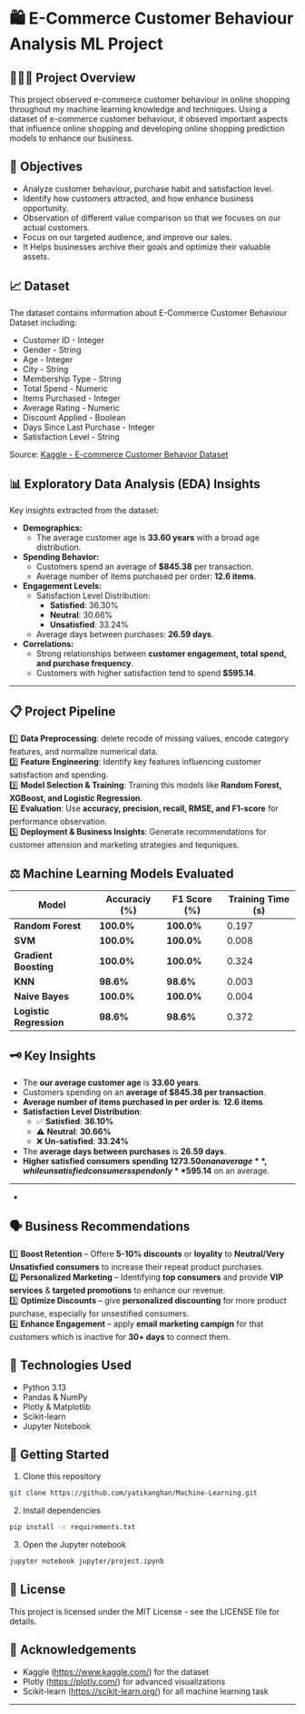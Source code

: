 # 🛍️ E-Commerce Customer Behaviour Analysis ML Project

##
## 👨🏻‍💻 Project Overview

 This project observed e-commerce customer behaviour in online shopping throughout my machine learning knowledge and techniques. Using a dataset of e-commerce customer behaviour, it obseved important aspects that influence online shopping and developing online shopping prediction models to enhance our business.
##

## 📌 Objectives

- Analyze customer behaviour, purchase habit and satisfaction level.
- Identify how customers attracted, and how enhance business opportunity.
- Observation of different value comparison so that we focuses on our actual customers.
- Focus on our targeted audience, and improve our sales.
- It Helps businesses archive their goals and optimize their valuable assets.
##
## 📈 Dataset

The dataset contains information about E-Commerce Customer Behaviour Dataset including:

- Customer ID - Integer
- Gender - String
- Age - Integer
- City - String
- Membership Type - String
- Total Spend - Numeric
- Items Purchased - Integer
- Average Rating - Numeric
- Discount Applied - Boolean
- Days Since Last Purchase - Integer
- Satisfaction Level - String

Source: [Kaggle - E-commerce Customer Behavior Dataset](https://www.kaggle.com/datasets/uom190346a/e-commerce-customer-behavior-dataset)

##

## 📊 Exploratory Data Analysis (EDA) Insights  
Key insights extracted from the dataset:

- **Demographics:**
  - The average customer age is **33.60 years** with a broad age distribution.
- **Spending Behavior:**
  - Customers spend an average of **$845.38** per transaction.
  - Average number of items purchased per order: **12.6 items**.
- **Engagement Levels:**
  - Satisfaction Level Distribution:
    - **Satisfied**: 36.30%
    - **Neutral**: 30.66%
    - **Unsatisfied**: 33.24%
  - Average days between purchases: **26.59 days**.
- **Correlations:**
  - Strong relationships between **customer engagement, total spend, and purchase frequency**.
  - Customers with higher satisfaction tend to spend **$595.14**.

---
##
## 📋 Project Pipeline  
1️⃣ **Data Preprocessing**: delete recode of missing values, encode category features, and normalize numerical data.  
2️⃣ **Feature Engineering**: Identify key features influencing customer satisfaction and spending.  
3️⃣ **Model Selection & Training**: Training this models like **Random Forest, XGBoost, and Logistic Regression**.  
4️⃣ **Evaluation**: Use **accuracy, precision, recall, RMSE, and F1-score** for performance observation.  
5️⃣ **Deployment & Business Insights**: Generate recommendations for customer attension and marketing strategies and tequniques.  

##

## ⚖️ Machine Learning Models Evaluated


| Model                 | Accuraciy (%) | F1 Score (%) | Training Time (s) |
|----------------------|-------------|-------------|----------------|
| **Random Forest**    | **100.0%**   | **100.0%**   | 0.197          |
| **SVM**             | **100.0%**   | **100.0%**   | 0.008          |
| **Gradient Boosting** | **100.0%**   | **100.0%**   | 0.324          |
| **KNN**              | **98.6%**    | **98.6%**    | 0.003          |
| **Naive Bayes**      | **100.0%**   | **100.0%**   | 0.004          |
| **Logistic Regression** | **98.6%** | **98.6%** | 0.372          |

##

## 🗝️ Key Insights  
- The **our average customer age** is **33.60 years**.  
- Customers spending on an **average of $845.38 per transaction**.  
- **Average number of items purchased in per order is**: **12.6 items**.  
- **Satisfaction Level Distribution**:  
  - ✅ **Satisfied**: **36.10%**  
  - ⚠️ **Neutral**: **30.66%**  
  - ❌ **Un-satisfied**: **33.24%**  
- The **average days between purchases** is **26.59 days**.  
- **Higher satisfied consumers spending $1273.50 on an average**, while unsatisfied consumers spend only **$595.14** on an average.  

---
- 
##

## 🗣 Business Recommendations  

1️⃣ **Boost Retention** – Offere **5-10% discounts** or **loyality** to **Neutral/Very Unsatisfied consumers** to increase their repeat product purchases.  
2️⃣ **Personalized Marketing** – Identifying **top consumers** and provide **VIP services** & **targeted promotions** to enhance our revenue.  
3️⃣ **Optimize Discounts** – give **personalized discounting** for more product purchase, especially for unsestified consumers.  
4️⃣ **Enhance Engagement** – apply **email marketing campign** for that customers which is inactive for **30+ days** to connect them.  

##
## 🤖 Technologies Used

- Python 3.13
- Pandas & NumPy
- Plotly & Matplotlib
- Scikit-learn
- Jupyter Notebook
##
## 🚀 Getting Started

1. Clone this repository
```bash
git clone https://github.com/yatikanghan/Machine-Learning.git
```

2. Install dependencies
```bash
pip install -r requirements.txt
```

3. Open the Jupyter notebook
```bash
jupyter notebook jupyter/project.ipynb
```
##
## 📝 License

This project is licensed under the MIT License - see the LICENSE file for details.
##
## 🙏 Acknowledgements

- Kaggle (https://www.kaggle.com/) for the dataset
- Plotly (https://plotly.com/) for advanced visualizations
- Scikit-learn (https://scikit-learn.org/) for all machine learning task

---
